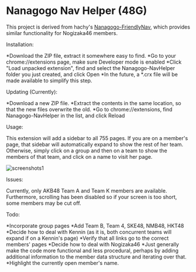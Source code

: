 # Nanagogo Nav Helper (48G)

This project is derived from hachy's [Nanagogo-FriendlyNav](https://github.com/hachy/Nanagogo-FriendlyNav), which provides similar functionality for Nogizaka46 members.

Installation:

  *Download the ZIP file, extract it somewhere easy to find. 
  *Go to your chrome://extensions page, make sure Developer mode is enabled
  *Click "Load unpacked extension", find and select the Nanagogo-NavHelper folder you just created, and click Open
  *In the future, a *.crx file will be made available to simplify this step.


Updating (Currently):

  *Download a new ZIP file.
  *Extract the contents in the same location, so that the new files overwrite the old.
  *Go to chrome://extensions, find Nanagogo-NavHelper in the list, and click Reload


Usage:

  This extension will add a sidebar to all 755 pages. If you are on a member's page, that sidebar will automatically expand to show the rest of her team. Otherwise, simply click on a group and then on a team to show the members of that team, and click on a name to visit her page.

![screenshots1](http://i.imgur.com/uFlURIk.jpg)

Issues:

  Currently, only AKB48 Team A and Team K members are available. Furthermore, scrolling has been disabled so if your screen is too short, some members may be cut off.

Todo:

  *Incorporate group pages
  *Add Team B, Team 4, SKE48, NMB48, HKT48
  *Decide how to deal with Kennin (as it is, both concurrent teams will expand if on a Kennin's page)
  *Verify that all links go to the correct members' pages
  *Decide how to deal with Nogizaka46
  *Just generally make the code more functional and less procedural, perhaps by adding additional information to the member data structure and iterating over that.
  *Highlight the currently open member's name.
